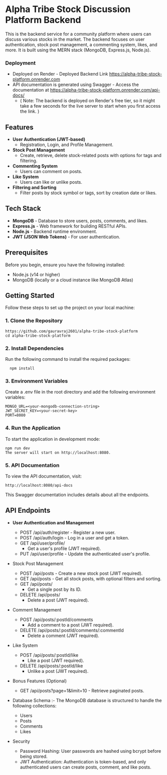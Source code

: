 # Alpha Tribe Stock Discussion  Platform Backend

This is the backend service for a community platform where users can discuss various stocks in the market. The backend focuses on user authentication, stock post management, a commenting system, likes, and more. It is built using the MERN stack (MongoDB, Express.js, Node.js).
### Deployment
- Deployed on Render - Deployed Backend Link https://alpha-tribe-stock-platform.onrender.com
- API documentation is generated using Swagger - Access the documentation at https://alpha-tribe-stock-platform.onrender.com/api-docs/
  - ( Note: The backend is deployed on Render's free tier, so it might take a few seconds for the live server to start when you first access the link. )
## Features

- **User Authentication (JWT-based)**
  - Registration, Login, and Profile Management.
- **Stock Post Management**
  - Create, retrieve, delete stock-related posts with options for tags and filtering.
- **Commenting System**
  - Users can comment on posts.
- **Like System**
  - Users can like or unlike posts.
- **Filtering and Sorting**
  - Filter posts by stock symbol or tags, sort by creation date or likes.

 <!--
- **Real-time Updates (Optional)**
  - Real-time updates using Socket.io for new comments or likes (Bonus).
-->

## Tech Stack

- **MongoDB** - Database to store users, posts, comments, and likes.
- **Express.js** - Web framework for building RESTful APIs.
- **Node.js** - Backend runtime environment.
- **JWT (JSON Web Tokens)** - For user authentication.

## Prerequisites

Before you begin, ensure you have the following installed:

- Node.js (v14 or higher)
- MongoDB (locally or a cloud instance like MongoDB Atlas)

## Getting Started

Follow these steps to set up the project on your local machine:

### 1. Clone the Repository
    https://github.com/gauravraj2601/alpha-tribe-stock-platform
    cd alpha-tribe-stock-platform

### 2. Install Dependencies
Run the following command to install the required packages:

      npm install
    
### 3. Environment Variables
Create a .env file in the root directory and add the following environment variables:

    MONGO_URL=<your-mongodb-connection-string>
    JWT_SECRET_KEY=<your-secret-key>
    PORT=8080  
      


### 4. Run the Application
To start the application in development mode:

    npm run dev
    The server will start on http://localhost:8080.


### 5. API Documentation
To view the API documentation, visit:

    http://localhost:8080/api-docs
  This Swagger documentation includes details about all the endpoints.

## API Endpoints
- **User Authentication and Management**
     - POST /api/auth/register - Register a new user.
     - POST /api/auth/login - Log in a user and get a token.
     - GET /api/user/profile/
         - Get a user's profile (JWT required).
     - PUT /api/user/profile - Update the authenticated user's profile.
        
      
- Stock Post Management
    - POST /api/posts - Create a new stock post (JWT required).
    - GET /api/posts - Get all stock posts, with optional filters and sorting.
    - GET /api/posts/
      - Get a single post by its ID.
    - DELETE /api/posts/
      - Delete a post (JWT required).
- Comment Management
    - POST /api/posts/:postId/comments
      - Add a comment to a post (JWT required).
    - DELETE /api/posts/:postId/comments/:commentId
      - Delete a comment (JWT required).
- Like System
    - POST /api/posts/:postId/like
      -  Like a post (JWT required).
    - DELETE /api/posts/:postId/like
      - Unlike a post (JWT required).
- Bonus Features (Optional)
  - GET /api/posts?page=1&limit=10 - Retrieve paginated posts.
- Database Schema :-
The MongoDB database is structured to handle the following collections:
   - Users
   - Posts
   - Comments
   - Likes
- Security
  - Password Hashing: User passwords are hashed using bcrypt before being stored.
  - JWT Authentication: Authentication is token-based, and only authenticated users can create posts, comment, and like posts.

